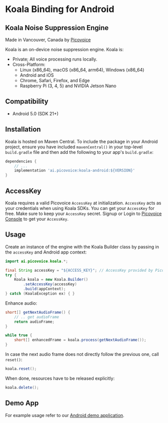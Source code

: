 # Koala Binding for Android

## Koala Noise Suppression Engine

Made in Vancouver, Canada by [Picovoice](https://picovoice.ai)

Koala is an on-device noise suppression engine. Koala is:

- Private; All voice processing runs locally.
- Cross-Platform:
  - Linux (x86_64), macOS (x86_64, arm64), Windows (x86_64)
  - Android and iOS
  - Chrome, Safari, Firefox, and Edge
  - Raspberry Pi (3, 4, 5) and NVIDIA Jetson Nano

## Compatibility

- Android 5.0 (SDK 21+)

## Installation

Koala is hosted on Maven Central. To include the package in your Android project, ensure you have
included `mavenCentral()` in your top-level `build.gradle` file and then add the following to your
app's `build.gradle`:

```groovy
dependencies {
    // ...
    implementation 'ai.picovoice:koala-android:${VERSION}'
}
```

## AccessKey

Koala requires a valid Picovoice `AccessKey` at initialization. `AccessKey` acts as your credentials when using Koala SDKs.
You can get your `AccessKey` for free. Make sure to keep your `AccessKey` secret.
Signup or Login to [Picovoice Console](https://console.picovoice.ai/) to get your `AccessKey`.

## Usage

Create an instance of the engine with the Koala Builder class by passing in the `accessKey` and Android app context:

```java
import ai.picovoice.koala.*;

final String accessKey = "${ACCESS_KEY}"; // AccessKey provided by Picovoice Console (https://console.picovoice.ai/)
try {
    Koala koala = new Koala.Builder()
        .setAccessKey(accessKey)
        .build(appContext);
} catch (KoalaException ex) { }
```

Enhance audio:

```java
short[] getNextAudioFrame() {
    // .. get audioFrame
    return audioFrame;
}

while true {
    short[] enhancedFrame = koala.process(getNextAudioFrame());
}
```

In case the next audio frame does not directly follow the previous one, call `reset()`:

```java
koala.reset();
```

When done, resources have to be released explicitly:

```java
koala.delete();
```

## Demo App

For example usage refer to our [Android demo application](../../demo/android).
